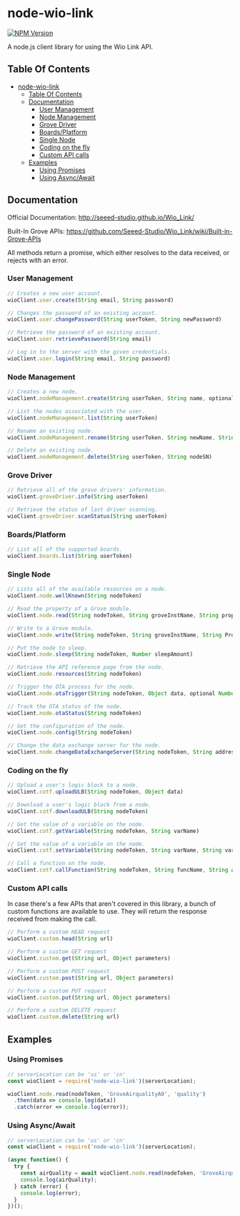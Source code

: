 # node-wio-link

[![NPM Version](https://img.shields.io/npm/v/node-wio-link.svg)](https://www.npmjs.com/package/node-wio-link)

A node.js client library for using the Wio Link API.

## Table Of Contents

* [node-wio-link](#node-wio-link)
  * [Table Of Contents](#Table-Of-Contents)
  * [Documentation](#Documentation)
    * [User Management](#User-Management)
    * [Node Management](#Node-Management)
    * [Grove Driver](#Grove-Driver)
    * [Boards/Platform](#BoardsPlatform)
    * [Single Node](#Single-Node)
    * [Coding on the fly](#Coding-on-the-fly)
    * [Custom API calls](#Custom-API-calls)
  * [Examples](#Examples)
    * [Using Promises](#Using-Promises)
    * [Using Async/Await](#Using-AsyncAwait)

## Documentation
Official Documentation: http://seeed-studio.github.io/Wio_Link/

Built-In Grove APIs: https://github.com/Seeed-Studio/Wio_Link/wiki/Built-in-Grove-APIs

All methods return a promise, which either resolves to the data received, or rejects with an error.

### User Management
```javascript
// Creates a new user account.
wioClient.user.create(String email, String password)

// Changes the password of an existing account.
wioClient.user.changePassword(String userToken, String newPassword)

// Retrieve the password of an existing account.
wioClient.user.retrievePassword(String email)

// Log in to the server with the given credentials.
wioClient.user.login(String email, String password)
```

### Node Management
```javascript
// Creates a new node.
wioClient.nodeManagement.create(String userToken, String name, optional String boardType)

// List the nodes associated with the user.
wioClient.nodeManagement.list(String userToken)

// Rename an existing node.
wioClient.nodeManagement.rename(String userToken, String newName, String nodeSN)

// Delete an existing node.
wioClient.nodeManagement.delete(String userToken, String nodeSN)
```

### Grove Driver
```javascript
// Retrieve all of the grove drivers' information.
wioClient.groveDriver.info(String userToken)

// Retrieve the status of last driver scanning.
wioClient.groveDriver.scanStatus(String userToken)
```

### Boards/Platform
```javascript
// List all of the supported boards.
wioClient.boards.list(String userToken)
```

### Single Node
```javascript
// Lists all of the available resources on a node.
wioClient.node.wellKnown(String nodeToken)

// Read the property of a Grove module.
wioClient.node.read(String nodeToken, String groveInstName, String property, String...args)

// Write to a Grove module.
wioClient.node.write(String nodeToken, String groveInstName, String PropertyOrMethodOrAction, String...args)

// Put the node to sleep.
wioClient.node.sleep(String nodeToken, Number sleepAmount)

// Retrieve the API reference page from the node.
wioClient.node.resources(String nodeToken)

// Trigger the OTA process for the node.
wioClient.node.otaTrigger(String nodeToken, Object data, optional Number buildPhase)

// Track the OTA status of the node.
wioClient.node.otaStatus(String nodeToken)

// Get the configuration of the node.
wioClient.node.config(String nodeToken)

// Change the data exchange server for the node.
wioClient.node.changeDataExchangeServer(String nodeToken, String address, String dataxurl)
```

### Coding on the fly
```javascript
// Upload a user's logic block to a node.
wioClient.cotf.uploadULB(String nodeToken, Object data)

// Download a user's logic block from a node.
wioClient.cotf.downloadULB(String nodeToken)

// Get the value of a variable on the node.
wioClient.cotf.getVariable(String nodeToken, String varName)

// Set the value of a variable on the node.
wioClient.cotf.setVariable(String nodeToken, String varName, String varValue)

// Call a function on the node.
wioClient.cotf.callFunction(String nodeToken, String funcName, String arg)
```

### Custom API calls
In case there's a few APIs that aren't covered in this library, a bunch of custom functions are available to use. They will return the response received from making the call.

```javascript
// Perform a custom HEAD request
wioClient.custom.head(String url)

// Perform a custom GET request
wioClient.custom.get(String url, Object parameters)

// Perform a custom POST request
wioClient.custom.post(String url, Object parameters)

// Perform a custom PUT request
wioClient.custom.put(String url, Object parameters)

// Perform a custom DELETE request
wioClient.custom.delete(String url)
```

## Examples
### Using Promises
```javascript
// serverLocation can be 'us' or 'cn'
const wioClient = require('node-wio-link')(serverLocation);

wioClient.node.read(nodeToken, 'GroveAirqualityA0', 'quality')
  .then(data => console.log(data))
  .catch(error => console.log(error));
```

### Using Async/Await
```javascript
// serverLocation can be 'us' or 'cn'
const wioClient = require('node-wio-link')(serverLocation);

(async function() {
  try {
    const airQuality = await wioClient.node.read(nodeToken, 'GroveAirqualityA0', 'quality');
    console.log(airQuality);
  } catch (error) {
    console.log(error);
  }
})();
```
